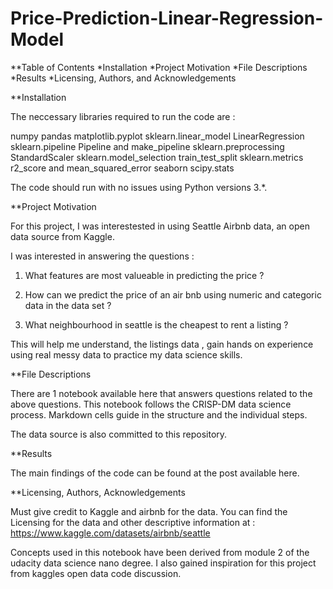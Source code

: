 # Price-Prediction-Linear-Regression-Model

**Table of Contents
*Installation
*Project Motivation
*File Descriptions
*Results
*Licensing, Authors, and Acknowledgements

**Installation

The neccessary libraries required to run the code are : 

numpy
pandas 
matplotlib.pyplot
sklearn.linear_model LinearRegression 
sklearn.pipeline Pipeline and make_pipeline 
sklearn.preprocessing StandardScaler
sklearn.model_selection train_test_split
sklearn.metrics r2_score and mean_squared_error
seaborn 
scipy.stats 

The code should run with no issues using Python versions 3.*.

**Project Motivation

For this project, I was interestested in using Seattle Airbnb data, an open data source from Kaggle.

I was interested in answering the questions : 

1) What features are most valueable in predicting the price ?

2) How can we predict the price of an air bnb using numeric and categoric data in the data set ? 

3) What neighbourhood in seattle is the cheapest to rent a listing ?

This will help me understand, the listings data , gain hands on experience using real messy data to practice my data science skills. 

**File Descriptions

There are 1 notebook available here that answers questions related to the above questions. This notebook follows the CRISP-DM data science process. 
Markdown cells guide in the structure and the individual steps.  

The data source is also committed to this repository.

**Results

The main findings of the code can be found at the post available here.

**Licensing, Authors, Acknowledgements

Must give credit to Kaggle and airbnb for the data. You can find the Licensing for the data and other descriptive information at : https://www.kaggle.com/datasets/airbnb/seattle

Concepts used in this notebook have been derived from module 2 of the udacity data science nano degree. 
I also gained inspiration for this project from kaggles open data code discussion. 
